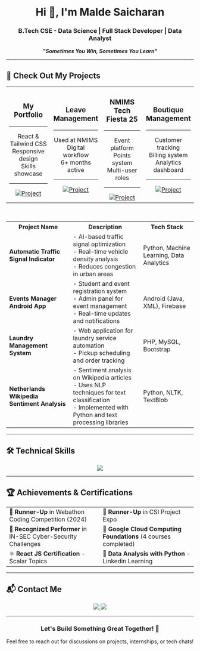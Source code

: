 <h1 align="center">Hi 👋, I'm Malde Saicharan</h1>
<h3 align="center">B.Tech CSE - Data Science | Full Stack Developer | Data Analyst</h3>

<p align="center"><strong><em>"Sometimes You Win, Sometimes You Learn"</em></strong></p>

---

## 💼 Check Out My Projects
<div align="center">
  <table>
    <tr>
      <td align="center" width="25%">
        <h3>My <br>Portfolio</h3>
        <hr>
        <p>React & Tailwind CSS<br>Responsive design<br>Skills showcase</p>
        <hr>
        <a href="https://maldesaicharan.netlify.app" target="_blank">
          <img src="https://img.shields.io/badge/Live-00C7B7?style=for-the-badge&logo=netlify&logoColor=white" alt="Project"/>
        </a>
      </td>
      <td align="center" width="25%">
        <h3>Leave <br>Management</h3>
        <hr>
        <p>Used at NMIMS<br>Digital workflow<br>6+ months active</p>
        <hr>
        <a href="http://nmimshyd.in/leave" target="_blank">
          <img src="https://img.shields.io/badge/Live-FF7139?style=for-the-badge&logo=firefox-browser&logoColor=white" alt="Project"/>
        </a>
      </td>
      <td align="center" width="25%">
        <h3>NMIMS Tech <br>Fiesta 25</h3>
        <hr>
        <p>Event platform<br>Points system<br>Multi-user roles</p>
        <hr>
        <a href="https://nmimstechfiesta.in/" target="_blank">
          <img src="https://img.shields.io/badge/Live-FF7139?style=for-the-badge&logo=firefox-browser&logoColor=white" alt="Project"/>
        </a>
      </td>
      <td align="center" width="25%">
        <h3>Boutique Management</h3>
        <hr>
        <p>Customer tracking<br>Billing system<br>Analytics dashboard</p>
        <hr>
        <a href="https://lathatailor.web.app" target="_blank">
          <img src="https://img.shields.io/badge/Live-FFCA28?style=for-the-badge&logo=firebase&logoColor=black" alt="Project"/>
        </a>
      </td>
    </tr>
  </table>
</div>

<br>

<div align="center">
  <table>
    <tr>
      <th>Project Name</th>
      <th>Description</th>
      <th>Tech Stack</th>
    </tr>
    <tr>
      <td><b>Automatic Traffic Signal Indicator</b></td>
      <td>
        - AI-based traffic signal optimization<br>
        - Real-time vehicle density analysis<br>
        - Reduces congestion in urban areas
      </td>
      <td>Python, Machine Learning, Data Analytics</td>
    </tr>
    <tr>
      <td><b>Events Manager Android App</b></td>
      <td>
        - Student and event registration system<br>
        - Admin panel for event management<br>
        - Real-time updates and notifications
      </td>
      <td>Android (Java, XML), Firebase</td>
    </tr>
    <tr>
      <td><b>Laundry Management System</b></td>
      <td>
        - Web application for laundry service automation<br>
        - Pickup scheduling and order tracking
      </td>
      <td>PHP, MySQL, Bootstrap</td>
    </tr>
    <tr>
      <td><b>Netherlands Wikipedia Sentiment Analysis</b></td>
      <td>
        - Sentiment analysis on Wikipedia articles<br>
        - Uses NLP techniques for text classification<br>
        - Implemented with Python and text processing libraries
      </td>
      <td>Python, NLTK, TextBlob</td>
    </tr>
  </table>
</div>

---

## 🛠️ Technical Skills

<p align="center">
  <img src="https://skillicons.dev/icons?i=react,mongodb,php,mysql,html,css,js,bootstrap,aws,python,c,r,cpp,tailwind" />
</p>

---

## 🏆 Achievements & Certifications

<div align="center">
  <table>
    <tr>
      <td>🥈 <strong>Runner-Up</strong> in Webathon Coding Competition (2024)</td>
      <td>🥇 <strong>Runner-Up</strong> in CSI Project Expo</td>
    </tr>
    <tr>
      <td>🔰 <strong>Recognized Performer</strong> in IN-SEC Cyber-Security Challenges</td>
      <td>📱 <strong>Google Cloud Computing Foundations</strong> (4 courses completed)</td>
    </tr>
    <tr>
      <td>⚛️ <strong>React JS Certification</strong> - Scalar Topics</td>
      <td>🌟 <strong>Data Analysis with Python</strong> - Linkedin Learning</td>
    </tr>
  </table>
</div>

---

## 📬 Contact Me

<p align="center">
  <a href="mailto:saicharanmalde@example.com">
    <img src="https://img.shields.io/badge/Email-D14836?style=for-the-badge&logo=gmail&logoColor=white"/>
  </a>
  <a href="https://www.linkedin.com/in/maldesaicharan">
    <img src="https://img.shields.io/badge/LinkedIn-0077B5?style=for-the-badge&logo=linkedin&logoColor=white"/>
  </a>
</p>

---

<div align="center">
<h3>Let's Build Something Great Together! 🚀</h3>  
 <p>Feel free to reach out for discussions on projects, internships, or tech chats!</p>
</div>
